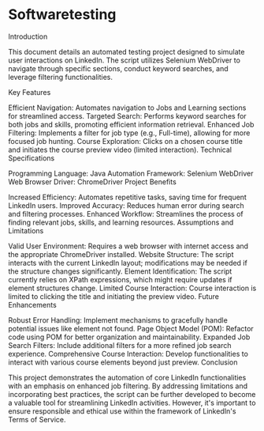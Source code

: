 # Softwaretesting
Introduction

This document details an automated testing project designed to simulate user interactions on LinkedIn. The script utilizes Selenium WebDriver to navigate through specific sections, conduct keyword searches, and leverage filtering functionalities.

Key Features

Efficient Navigation: Automates navigation to Jobs and Learning sections for streamlined access.
Targeted Search: Performs keyword searches for both jobs and skills, promoting efficient information retrieval.
Enhanced Job Filtering: Implements a filter for job type (e.g., Full-time), allowing for more focused job hunting.
Course Exploration: Clicks on a chosen course title and initiates the course preview video (limited interaction).
Technical Specifications

Programming Language: Java
Automation Framework: Selenium WebDriver
Web Browser Driver: ChromeDriver
Project Benefits

Increased Efficiency: Automates repetitive tasks, saving time for frequent LinkedIn users.
Improved Accuracy: Reduces human error during search and filtering processes.
Enhanced Workflow: Streamlines the process of finding relevant jobs, skills, and learning resources.
Assumptions and Limitations

Valid User Environment: Requires a web browser with internet access and the appropriate ChromeDriver installed.
Website Structure: The script interacts with the current LinkedIn layout; modifications may be needed if the structure changes significantly.
Element Identification: The script currently relies on XPath expressions, which might require updates if element structures change.
Limited Course Interaction: Course interaction is limited to clicking the title and initiating the preview video.
Future Enhancements

Robust Error Handling: Implement mechanisms to gracefully handle potential issues like element not found.
Page Object Model (POM): Refactor code using POM for better organization and maintainability.
Expanded Job Search Filters: Include additional filters for a more refined job search experience.
Comprehensive Course Interaction: Develop functionalities to interact with various course elements beyond just preview.
Conclusion

This project demonstrates the automation of core LinkedIn functionalities with an emphasis on enhanced job filtering. By addressing limitations and incorporating best practices, the script can be further developed to become a valuable tool for streamlining LinkedIn activities. However, it's important to ensure responsible and ethical use within the framework of LinkedIn's Terms of Service.


